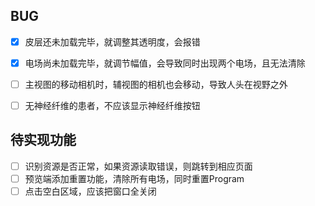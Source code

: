 ## BUG

- [x] 皮层还未加载完毕，就调整其透明度，会报错
- [x] 电场尚未加载完毕，就调节幅值，会导致同时出现两个电场，且无法清除
- [ ] 主视图的移动相机时，辅视图的相机也会移动，导致人头在视野之外
- [ ] 无神经纤维的患者，不应该显示神经纤维按钮



## 待实现功能

- [ ] 识别资源是否正常，如果资源读取错误，则跳转到相应页面
- [ ] 预览端添加重置功能，清除所有电场，同时重置Program
- [ ] 点击空白区域，应该把窗口全关闭